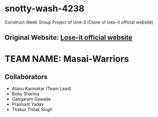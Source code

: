 # snotty-wash-4238
Construct Week Group Project of Unit-3 (Clone of lose-it official website)

## Original Website: [Lose-it official website](https://loseit.com/)


# TEAM NAME: Masai-Warriors

## Collaborators
- Atanu Karmakar (Team Lead)
- Boby Sharma
- Gangaram Gawade
- Prashant Yadav
- Thakur Thilak Singh
